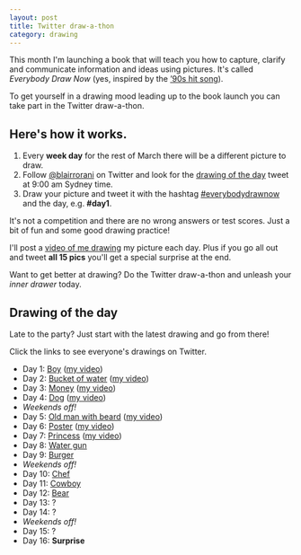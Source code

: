 ```yaml
---
layout: post
title: Twitter draw-a-thon
category: drawing
---
```


This month I'm launching a book that will teach you how to capture, clarify and communicate information and ideas using pictures. It's called *Everybody Draw Now* (yes, inspired by the <a href="https://www.youtube.com/watch?v=12VUjgYMm1U" target="_blank">’90s hit song</a>).

To get yourself in a drawing mood leading up to the book launch you can take part in the Twitter draw-a-thon.

## Here's how it works.

1. Every **week day** for the rest of March there will be a different picture to draw.
2. Follow <a href="http://twitter.com/blairrorani" target="_blank">@blairrorani</a> on Twitter and look for the <a href="#drawing-of-the-day">drawing of the day</a> tweet at 9:00 am Sydney time.
3. Draw your picture and tweet it with the hashtag <a href="https://twitter.com/hashtag/everybodydrawnow" target="_blank">#everybodydrawnow</a> and the day, e.g. **\#day1**.

It's not a competition and there are no wrong answers or test scores. Just a bit of fun and some good drawing practice!

I'll post a <a href="/drawathon-day-1">video of me drawing</a> my picture each day. Plus if you go all out and tweet **all 15 pics** you'll get a special surprise at the end.

Want to get better at drawing? Do the Twitter draw-a-thon and unleash your *inner drawer* today.

<a name="drawing-of-the-day"></a>
## Drawing of the day
Late to the party? Just start with the latest drawing and go from there!

Click the links to see everyone's drawings on Twitter.

* Day 1: <a href="https://twitter.com/search?q=%23everybodydrawnow%20AND%20%23day1&src=typd" target="_blank">Boy</a> ([my video](/drawathon-day-1))
* Day 2: <a href="https://twitter.com/search?q=%23everybodydrawnow%20AND%20%23day2&src=typd" target="_blank">Bucket of water</a> ([my video](/drawathon-day-2))
* Day 3: <a href="https://twitter.com/search?q=%23everybodydrawnow%20AND%20%23day3&src=typd" target="_blank">Money</a> ([my video](/drawathon-day-3))
* Day 4: <a href="https://twitter.com/search?q=%23everybodydrawnow%20AND%20%23day4&src=typd" target="_blank">Dog</a> ([my video](/drawathon-day-4))
* *Weekends off!*
* Day 5: <a href="https://twitter.com/search?q=%23everybodydrawnow%20AND%20%23day5&src=typd" target="_blank">Old man with beard</a> ([my video](/drawathon-day-5))
* Day 6: <a href="https://twitter.com/search?q=%23everybodydrawnow%20AND%20%23day6&src=typd" target="_blank">Poster</a> ([my video](/drawathon-day-6))
* Day 7: <a href="https://twitter.com/search?q=%23everybodydrawnow%20AND%20%23day7&src=typd" target="_blank">Princess</a> ([my video](/drawathon-day-7))
* Day 8: <a href="https://twitter.com/search?q=%23everybodydrawnow%20AND%20%23day8&src=typd" target="_blank">Water gun</a>
* Day 9: <a href="https://twitter.com/search?q=%23everybodydrawnow%20AND%20%23day9&src=typd" target="_blank">Burger</a>
* *Weekends off!*
* Day 10: <a href="https://twitter.com/search?q=%23everybodydrawnow%20AND%20%23day10&src=typd" target="_blank">Chef</a>
* Day 11: <a href="https://twitter.com/search?q=%23everybodydrawnow%20AND%20%23day11&src=typd" target="_blank">Cowboy</a>
* Day 12: <a href="https://twitter.com/search?q=%23everybodydrawnow%20AND%20%23day12&src=typd" target="_blank">Bear</a>
* Day 13: ?
* Day 14: ?
* *Weekends off!*
* Day 15: ?
* Day 16: **Surprise**

